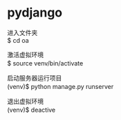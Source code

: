 
# pydjango

进入文件夹  
$ cd oa 

激活虚拟环境  
$ source venv/bin/activate　　

启动服务器运行项目  
(venv)$ python manage.py runserver　　

退出虚拟环境  
(venv)$ deactive　　
